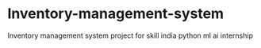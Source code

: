# Inventory-management-system
Inventory management system project for skill india python ml ai internship
